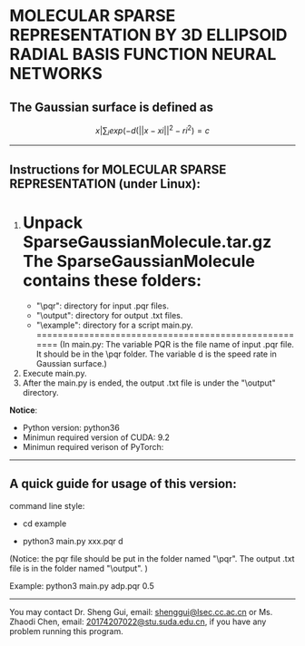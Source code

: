# MOLECULAR SPARSE REPRESENTATION BY 3D ELLIPSOID RADIAL BASIS FUNCTION NEURAL NETWORKS

## The Gaussian surface is defined as
```math
{x| \sum_{i} exp(-d(||x-xi||^2 - ri^2)=c }
```
------------------------------------------------------------------------------------------------------------------------ 
## Instructions for MOLECULAR SPARSE REPRESENTATION (under Linux): 
1. Unpack SparseGaussianMolecule.tar.gz
   The SparseGaussianMolecule contains these folders:
   =====================================================
   - "\pqr": directory for input .pqr files.
   - "\output": directory for output .txt files.
   - "\example": directory for a script main.py.
   =====================================================
    (In main.py: The variable PQR is the file name of input .pqr file. It should be in the \pqr folder. The variable d is the speed rate in Gaussian surface.)
2. Execute main.py. 
3. After the main.py is ended, the output .txt file is under the "\output" directory.

**Notice**: 
- Python version: python36
- Minimun required version of CUDA: 9.2
- Minimun required verison of PyTorch: 
------------------------------------------------------------------------------------------------------------------------ 
## A quick guide for usage of this version:
command line style:

- cd example

- python3 main.py xxx.pqr d

(Notice: the pqr file should be put in the folder named "\pqr". The output .txt file is in the folder named "\output". )

Example: python3 main.py adp.pqr 0.5

------------------------------------------------------------------------------------------------------------------------
You may contact Dr. Sheng Gui, email: shenggui@lsec.cc.ac.cn or Ms. Zhaodi Chen, email: 20174207022@stu.suda.edu.cn, if you have any problem running this program.
   
